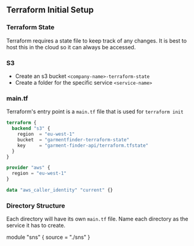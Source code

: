 ## Terraform Initial Setup

### Terraform State
Terraform requires a state file to keep track of any changes. It is best to host this in the cloud so it can always be accessed.

### S3
- Create an s3 bucket `<company-name>-terraform-state`
- Create a folder for the specific service `<service-name>`

### main.tf
Terraform's entry point is a `main.tf` file that is used for `terraform init`

```terraform
terraform {
  backend "s3" {
    region  = "eu-west-1"
    bucket  = "garmentfinder-terraform-state"
    key     = "garment-finder-api/terraform.tfstate"
  }
}

provider "aws" {
  region = "eu-west-1"
}

data "aws_caller_identity" "current" {}
```

### Directory Structure
Each directory will have its own `main.tf` file. Name each directory as the service it has to create.

module "sns" {
  source = "./sns"
}